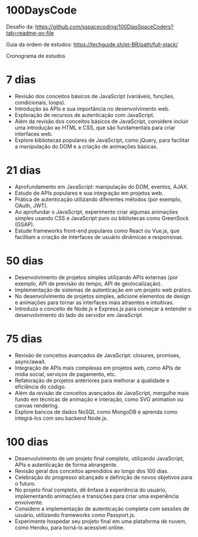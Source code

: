 # 100DaysCode

Desafio da: https://github.com/sspacecoding/100DiasSpaceCoders?tab=readme-ov-file

Guia da ordem de estudos: https://techguide.sh/pt-BR/path/full-stack/

Cronograma de estudos

# 7 dias
- Revisão dos conceitos básicos de JavaScript (variáveis, funções, condicionais, loops).
- Introdução às APIs e sua importância no desenvolvimento web.
- Exploração de recursos de autenticação com JavaScript.
- Além da revisão dos conceitos básicos de JavaScript, considere incluir uma introdução ao HTML e CSS, que são fundamentais para criar interfaces web.
- Explore bibliotecas populares de JavaScript, como jQuery, para facilitar a manipulação do DOM e a criação de animações básicas.

# 21 dias
- Aprofundamento em JavaScript: manipulação do DOM, eventos, AJAX.
- Estudo de APIs populares e sua integração em projetos web.
- Prática de autenticação utilizando diferentes métodos (por exemplo, OAuth, JWT).
- Ao aprofundar o JavaScript, experimente criar algumas animações simples usando CSS e JavaScript puro ou bibliotecas como GreenSock (GSAP).
- Estude frameworks front-end populares como React ou Vue.js, que facilitam a criação de interfaces de usuário dinâmicas e responsivas.

# 50 dias 
- Desenvolvimento de projetos simples utilizando APIs externas (por exemplo, API de previsão do tempo, API de geolocalização).
- Implementação de sistemas de autenticação em um projeto web prático.
- No desenvolvimento de projetos simples, adicione elementos de design e animações para tornar as interfaces mais atraentes e intuitivas.
- Introduza o conceito de Node.js e Express.js para começar a entender o desenvolvimento do lado do servidor em JavaScript.

# 75 dias
- Revisão de conceitos avançados de JavaScript: closures, promises, async/await.
- Integração de APIs mais complexas em projetos web, como APIs de mídia social, serviços de pagamento, etc.
- Refatoração de projetos anteriores para melhorar a qualidade e eficiência do código.
- Além da revisão de conceitos avançados de JavaScript, mergulhe mais fundo em técnicas de animação e interação, como SVG animation ou canvas rendering.
- Explore bancos de dados NoSQL como MongoDB e aprenda como integrá-los com seu backend Node.js.

# 100 dias
- Desenvolvimento de um projeto final completo, utilizando JavaScript, APIs e autenticação de forma abrangente.
- Revisão geral dos conceitos aprendidos ao longo dos 100 dias.
- Celebração do progresso alcançado e definição de novos objetivos para o futuro.
- No projeto final completo, dê ênfase à experiência do usuário, implementando animações e transições para criar uma experiência envolvente.
- Considere a implementação de autenticação completa com sessões de usuário, utilizando frameworks como Passport.js.
- Experimente hospedar seu projeto final em uma plataforma de nuvem, como Heroku, para torná-lo acessível online.
